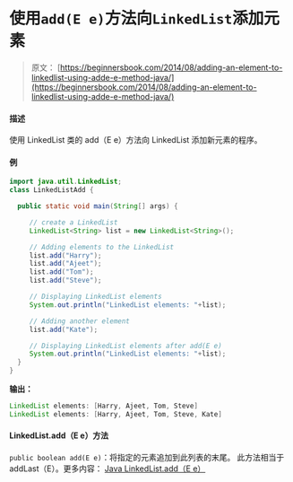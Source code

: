 # 使用`add(E e)`方法向`LinkedList`添加元素

> 原文： [https://beginnersbook.com/2014/08/adding-an-element-to-linkedlist-using-adde-e-method-java/](https://beginnersbook.com/2014/08/adding-an-element-to-linkedlist-using-adde-e-method-java/)

#### 描述

使用 LinkedList 类的 add（E e）方法向 LinkedList 添加新元素的程序。

#### 例

```java
import java.util.LinkedList;
class LinkedListAdd {

  public static void main(String[] args) {

     // create a LinkedList
     LinkedList<String> list = new LinkedList<String>();

     // Adding elements to the LinkedList
     list.add("Harry");
     list.add("Ajeet");
     list.add("Tom");
     list.add("Steve");

     // Displaying LinkedList elements
     System.out.println("LinkedList elements: "+list);

     // Adding another element
     list.add("Kate");

     // Displaying LinkedList elements after add(E e)
     System.out.println("LinkedList elements: "+list);
  }
}
```

**输出：**

```java
LinkedList elements: [Harry, Ajeet, Tom, Steve]
LinkedList elements: [Harry, Ajeet, Tom, Steve, Kate]
```

#### LinkedList.add（E e）方法

`public boolean add(E e)`：将指定的元素追加到此列表的末尾。
此方法相当于 addLast（E）。更多内容： [Java LinkedList.add（E e）](https://docs.oracle.com/javase/7/docs/api/java/util/LinkedList.html#add(E))